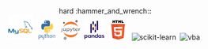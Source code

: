 <div id="header" align="center">
<a href="https://komarev.com/ghpvc/?username=chapbasil">
<img src="https://komarev.com/ghpvc/?username=chapbasil&style=flat-square&color=blue" alt=""/>
</a>
<br>
<a href="https://t.me/lusia_ch">
<img src="https://img.shields.io/badge/Telegram-2CA5E0?style=for-the-badge&logo=telegram&logoColor=white" alt=""/>
</a>


</div>
<div align="center">
hard :hammer_and_wrench:<b>:</b><br>
<img src="https://github.com/devicons/devicon/blob/master/icons/mysql/mysql-original-wordmark.svg" title="MySQL"  alt="MySQL" width="50" height="50"/>&nbsp;
<img src="https://github.com/devicons/devicon/blob/master/icons/python/python-original-wordmark.svg" title="Python"  alt="Python" width="40" height="40"/>&nbsp;
<img src="https://github.com/devicons/devicon/blob/master/icons/jupyter/jupyter-original-wordmark.svg" title="Jupyter"  alt="Jupyter" width="40" height="40"/>&nbsp;
<img src="https://github.com/devicons/devicon/blob/master/icons/pandas/pandas-original-wordmark.svg" title="Pandas"  alt="Pandas" width="40" height="40"/>&nbsp;
<img src="https://github.com/devicons/devicon/blob/master/icons/html5/html5-original-wordmark.svg" title="HTML5"  alt="HTML5" width="40" height="40"/>&nbsp;
<img src="https://avatars.githubusercontent.com/u/365630?s=200&v=4)" title="scikit-learn"  alt="scikit-learn" width="50" height="50"/>&nbsp;
<img src="https://img2.freepng.ru/20180712/fct/kisspng-visual-basic-for-applications-microsoft-excel-macr-viber-logo-5b47b096a9bdb7.4881573615314249186953.jpg" title="vba"  alt="vba" width="50" height="50"/>&nbsp;
</div>
